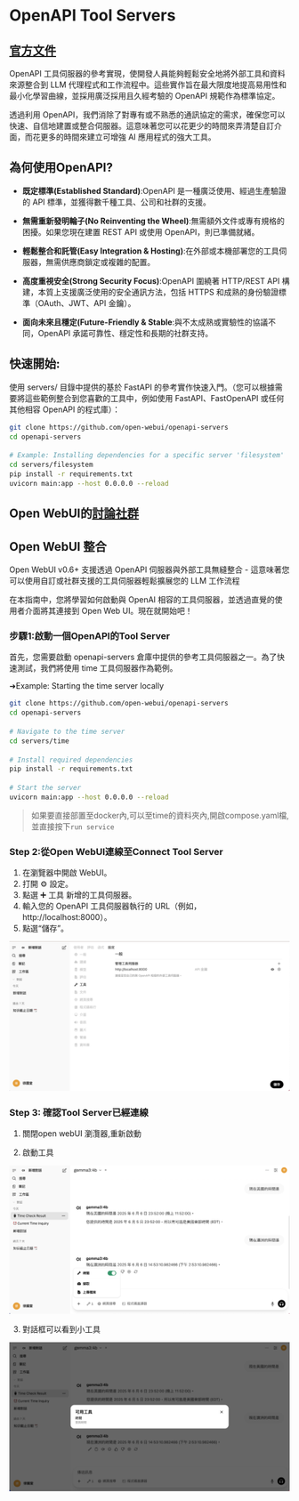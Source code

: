 # OpenAPI Tool Servers
## [官方文件](https://docs.openwebui.com/openapi-servers/)

OpenAPI 工具伺服器的參考實現，使開發人員能夠輕鬆安全地將外部工具和資料來源整合到 LLM 代理程式和工作流程中。這些實作旨在最大限度地提高易用性和最小化學習曲線，並採用廣泛採用且久經考驗的 OpenAPI 規範作為標準協定。

透過利用 OpenAPI，我們消除了對專有或不熟悉的通訊協定的需求，確保您可以快速、自信地建置或整合伺服器。這意味著您可以花更少的時間來弄清楚自訂介面，而花更多的時間來建立可增強 AI 應用程式的強大工具。

## 為何使用OpenAPI?
- **既定標準(Established Standard)**:OpenAPI 是一種廣泛使用、經過生產驗證的 API 標準，並獲得數千種工具、公司和社群的支援。

- **無需重新發​​明輪子(No Reinventing the Wheel)**:無需額外文件或專有規格的困擾。如果您現在建置 REST API 或使用 OpenAPI，則已準備就緒。

- **輕鬆整合和託管(Easy Integration & Hosting)**:在外部或本機部署您的工具伺服器，無需供應商鎖定或複雜的配置。

- **高度重視安全(Strong Security Focus)**:OpenAPI 圍繞著 HTTP/REST API 構建，本質上支援廣泛使用的安全通訊方法，包括 HTTPS 和成熟的身份驗證標準（OAuth、JWT、API 金鑰）。

- **面向未來且穩定(Future-Friendly & Stable**:與不太成熟或實驗性的協議不同，OpenAPI 承諾可靠性、穩定性和長期的社群支持。

## 快速開始:
使用 servers/ 目錄中提供的基於 FastAPI 的參考實作快速入門。（您可以根據需要將這些範例整合到您喜歡的工具中，例如使用 FastAPI、FastOpenAPI 或任何其他相容 OpenAPI 的程式庫）：

```bash
git clone https://github.com/open-webui/openapi-servers
cd openapi-servers

# Example: Installing dependencies for a specific server 'filesystem'
cd servers/filesystem
pip install -r requirements.txt
uvicorn main:app --host 0.0.0.0 --reload
```

## Open WebUI的[討論社群](https://github.com/open-webui/openapi-servers/discussions)

## Open WebUI 整合
Open WebUI v0.6+ 支援透過 OpenAPI 伺服器與外部工具無縫整合 - 這意味著您可以使用自訂或社群支援的工具伺服器輕鬆擴展您的 LLM 工作流程

在本指南中，您將學習如何啟動與 OpenAI 相容的工具伺服器，並透過直覺的使用者介面將其連接到 Open Web UI。現在就開始吧！

### 步驟1:啟動一個OpenAPI的Tool Server
首先，您需要啟動 openapi-servers 倉庫中提供的參考工具伺服器之一。為了快速測試，我們將使用 time 工具伺服器作為範例。

➜Example: Starting the time server locally

```bash
git clone https://github.com/open-webui/openapi-servers
cd openapi-servers

# Navigate to the time server
cd servers/time

# Install required dependencies
pip install -r requirements.txt

# Start the server
uvicorn main:app --host 0.0.0.0 --reload
```

> 如果要直接部置至docker內,可以至time的資料夾內,開啟compose.yaml檔,並直接按下`run service`

### Step 2:從Open WebUI連線至Connect Tool Server

1. 在瀏覽器中開啟 WebUI。
2. 打開 ⚙️ 設定。
3. 點選 ➕ 工具 新增的工具伺服器。
4. 輸入您的 OpenAPI 工具伺服器執行的 URL（例如，http://localhost:8000）。
5. 點選“儲存”。

![](./images/pic8.png)

### Step 3: 確認Tool Server已經連線

1. 關閉open webUI 瀏灠器,重新啟動

2. 啟動工具

![](./images/pic9.png)

3. 對話框可以看到小工具

![](./images/pic10.png)



